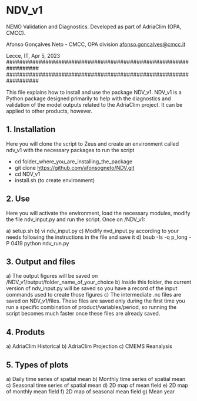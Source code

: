 # NDV_v1
NEMO Validation and Diagnostics. Developed as part of AdriaClim (OPA, CMCC).

Afonso Gonçalves Neto - CMCC, OPA division
afonso.goncalves@cmcc.it

Lecce, IT, Apr 5, 2023
##################################################################
##################################################################

This file explains how to install and use the package NDV_v1. NDV_v1 is a Python package designed primarily to help with the diagnostics and validation of the model outputs related to the AdriaClim project. It can be applied to other products, however.

## 1. Installation

Here you will clone the script to Zeus and create an environment called ndv_v1 with the necessary packages to run the script

- cd folder_where_you_are_installing_the_package 
- git clone https://github.com/afonsogneto/NDV.git
- cd NDV_v1
- install.sh (to create environment)

## 2. Use

Here you will activate the environment, load the necessary modules, modify the file ndv_input.py and run the script. Once on /NDV_v1:

a) setup.sh
b) vi ndv_input.py
c) Modify nvd_input.py according to your needs following the instructions in the file and save it
d) bsub -Is -q p_long -P 0419 python ndv_run.py 

## 3. Output and files

a) The output figures will be saved on /NDV_v1/output/folder_name_of_your_choice
b) Inside this folder, the current version of ndv_input.py will be saved so you have a record of the input commands used to create those figures
c) The intermediate .nc files are saved on NDV_v1/files. These files are saved only during the first time you run a specific combination of product/variables/period, so running the script becomes much faster once these files are already saved.

## 4. Produts

a) AdriaClim Historical
b) AdriaClim Projection
c) CMEMS Reanalysis

## 5. Types of plots

a) Daily time series of spatial mean
b) Monthly time series of spatial mean
c) Seasonal time series of spatial mean
d) 2D map of mean field
e) 2D map of monthly mean field
f) 2D map of seasonal mean field
g) Mean year

